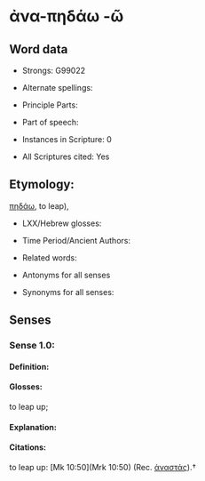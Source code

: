# ἀνα-πηδάω -ῶ

<!-- Status: S2=NeedsEdits -->
<!-- Lexica used for edits:   -->

## Word data

* Strongs: G99022

* Alternate spellings:



* Principle Parts: 


* Part of speech: 


* Instances in Scripture: 0

* All Scriptures cited: Yes

## Etymology: 

[πηδάω](), to leap),

* LXX/Hebrew glosses: 


* Time Period/Ancient Authors: 


* Related words: 

* Antonyms for all senses

* Synonyms for all senses: 


## Senses 


### Sense  1.0: 

#### Definition: 

#### Glosses: 

to leap up; 

#### Explanation: 


#### Citations: 

to leap up: [Mk 10:50](Mrk 10:50) (Rec. [ἀναστάς]()).†
